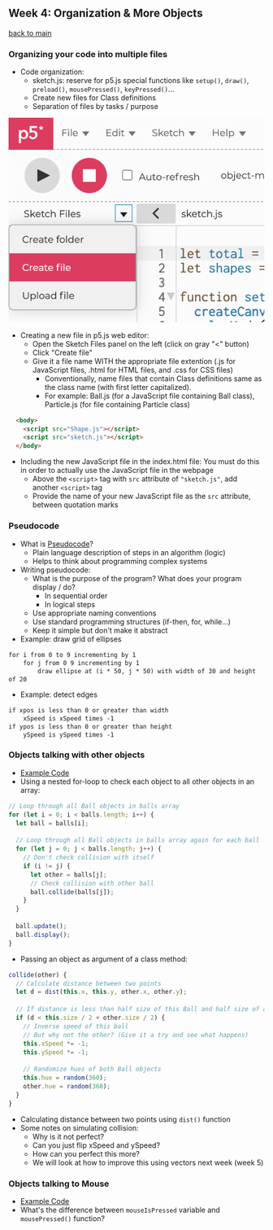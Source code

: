 ## Week 4: Organization & More Objects

[back to main](../index.md)

### Organizing your code into multiple files

* Code organization:
  * sketch.js: reserve for p5.js special functions like `setup()`, `draw()`, `preload()`, `mousePressed()`, `keyPressed()`...
  * Create new files for Class definitions
  * Separation of files by tasks / purpose

![Screenshot of create file menu on p5.js web editor](create-file.png)

* Creating a new file in p5.js web editor:
  * Open the Sketch Files panel on the left (click on gray "<" button)
  * Click "Create file"
  * Give it a file name WITH the appropriate file extention (.js for JavaScript files, .html for HTML files, and .css for CSS files)
    * Conventionally, name files that contain Class definitions same as the class name (with first letter capitalized).
    * For example: Ball.js (for a JavaScript file containing Ball class), Particle.js (for file containing Particle class)

```html
  <body>
    <script src="Shape.js"></script>
    <script src="sketch.js"></script>
  </body>
```

* Including the new JavaScript file in the index.html file: You must do this in order to actually use the JavaScript file in the webpage
  * Above the `<script>` tag with `src` attribute of `"sketch.js"`, add another `<script>` tag
  * Provide the name of your new JavaScript file as the `src` attribute, between quotation marks

### Pseudocode

* What is [Pseudocode](https://en.wikipedia.org/wiki/Pseudocode)?
  * Plain language description of steps in an algorithm (logic)
  * Helps to think about programming complex systems
* Writing pseudocode:
  * What is the purpose of the program? What does your program display / do?
    * In sequential order
    * In logical steps
  * Use appropriate naming conventions
  * Use standard programming structures (if-then, for, while...)
  * Keep it simple but don't make it abstract
* Example: draw grid of ellipses

```
for i from 0 to 9 incrementing by 1
	for j from 0 9 incrementing by 1
		draw ellipse at (i * 50, j * 50) with width of 30 and height of 20
```

* Example: detect edges

```
if xpos is less than 0 or greater than width
	xSpeed is xSpeed times -1
if ypos is less than 0 or greater than height
	ySpeed is ySpeed times -1
```

### Objects talking with other objects

* [Example Code](https://editor.p5js.org/js6450/sketches/uamQF7Jnv)
* Using a nested for-loop to check each object to all other objects in an array:

```js
// Loop through all Ball objects in balls array
for (let i = 0; i < balls.length; i++) {
  let ball = balls[i];

  // Loop through all Ball objects in balls array again for each ball
  for (let j = 0; j < balls.length; j++) {
    // Don't check collision with itself
    if (i != j) {
      let other = balls[j];
      // Check collision with other ball
      ball.collide(balls[j]);
    }
  }

  ball.update();
  ball.display();
}
```

* Passing an object as argument of a class method:

```js
collide(other) {
  // Calculate distance between two points
  let d = dist(this.x, this.y, other.x, other.y);

  // If distance is less than half size of this Ball and half size of another Ball
  if (d < this.size / 2 + other.size / 2) {
    // Inverse speed of this ball
    // But why not the other? (Give it a try and see what happens)
    this.xSpeed *= -1;
    this.ySpeed *= -1;

    // Randomize hues of both Ball objects
    this.hue = random(360);
    other.hue = random(360);
  }
}
```

* Calculating distance between two points using `dist()` function
* Some notes on simulating collision:
  * Why is it not perfect?
  * Can you just flip xSpeed and ySpeed?
  * How can you perfect this more?
  * We will look at how to improve this using vectors next week (week 5)

### Objects talking to Mouse

* [Example Code](https://editor.p5js.org/js6450/sketches/bUuLa6l-N)
* What's the difference between `mouseIsPressed` variable and `mousePressed()` function?
